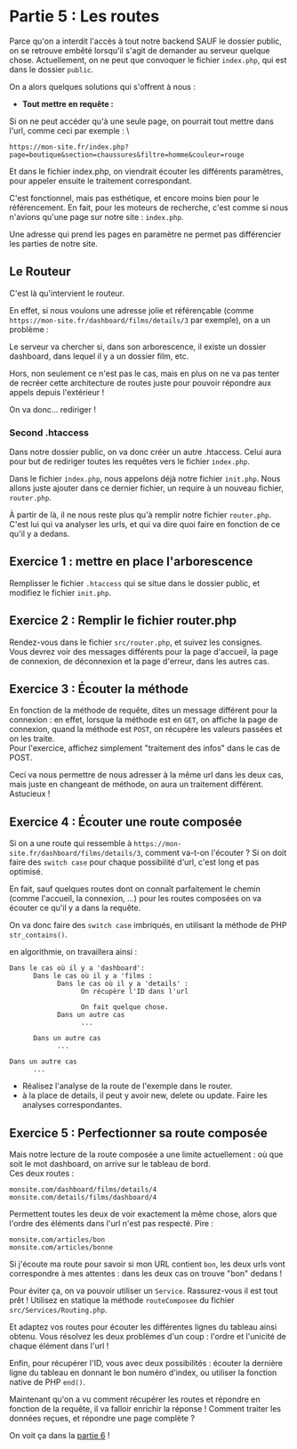 # Partie 5 : Les routes
Parce qu'on a interdit l'accès à tout notre backend SAUF le dossier public, on se retrouve embêté lorsqu'il s'agit de demander au serveur quelque chose. Actuellement, on ne peut que convoquer le fichier `index.php`, qui est dans le dossier `public`.

On a alors quelques solutions qui s'offrent à nous :
- **Tout mettre en requête :**

Si on ne peut accéder qu'à une seule page, on pourrait tout mettre dans l'url, comme ceci par exemple : \
```
https://mon-site.fr/index.php?page=boutique&section=chaussures&filtre=homme&couleur=rouge
```

Et dans le fichier index.php, on viendrait écouter les différents paramètres, pour appeler ensuite le traitement correspondant. 

C'est fonctionnel, mais pas esthétique, et encore moins bien pour le référencement.
En fait, pour les moteurs de recherche, c'est comme si nous n'avions qu'une page sur notre site : `index.php`.

Une adresse qui prend les pages en paramètre ne permet pas différencier les parties de notre site.

## Le Routeur
C'est là qu'intervient le routeur.

En effet, si nous voulons une adresse jolie et référençable (comme `https://mon-site.fr/dashboard/films/details/3` par exemple), on a un problème :

Le serveur va chercher si, dans son arborescence, il existe un dossier dashboard, dans lequel il y a un dossier film, etc.

Hors, non seulement ce n'est pas le cas, mais en plus on ne va pas tenter de recréer cette architecture de routes juste pour pouvoir répondre aux appels depuis l'extérieur !

On va donc... rediriger ! 

### Second .htaccess
Dans notre dossier public, on va donc créer un autre .htaccess. Celui aura pour but de rediriger toutes les requêtes vers le fichier `index.php`. 

Dans le fichier `index.php`, nous appelons déjà notre fichier `init.php`. Nous allons juste ajouter dans ce dernier fichier, un require à un nouveau fichier, `router.php`.

À partir de là, il ne nous reste plus qu'à remplir notre fichier `router.php`. C'est lui qui va analyser les urls, et qui va dire quoi faire en fonction de ce qu'il y a dedans.


## Exercice 1 : mettre en place l'arborescence
Remplisser le fichier `.htaccess` qui se situe dans le dossier public, et modifiez le fichier `init.php`.

## Exercice 2 : Remplir le fichier router.php
Rendez-vous dans le fichier `src/router.php`, et suivez les consignes.\
Vous devrez voir des messages différents pour la page d'accueil, la page de connexion, de déconnexion et la page d'erreur, dans les autres cas.

## Exercice 3 : Écouter la méthode
En fonction de la méthode de requête, dites un message différent pour la connexion : en effet, lorsque la méthode est en `GET`, on affiche la page de connexion, quand la méthode est `POST`, on récupère les valeurs passées et on les traite. \
Pour l'exercice, affichez simplement "traitement des infos" dans le cas de POST.

Ceci va nous permettre de nous adresser à la même url dans les deux cas, mais juste en changeant de méthode, on aura un traitement différent. Astucieux !

## Exercice 4 : Écouter une route composée
Si on a une route qui ressemble à `https://mon-site.fr/dashboard/films/details/3`, comment va-t-on l'écouter ?
Si on doit faire des `switch case` pour chaque possibilité d'url, c'est long et pas optimisé. 

En fait, sauf quelques routes dont on connaît parfaitement le chemin (comme l'accueil, la connexion, ...) pour les routes composées on va écouter ce qu'il y a dans la requête.

On va donc faire des `switch case` imbriqués, en utilisant la méthode de PHP `str_contains()`.

en algorithmie, on travaillera ainsi :
```
Dans le cas où il y a 'dashboard':
      Dans le cas où il y a 'films :
            Dans le cas où il y a 'details' :
                  On récupère l'ID dans l'url

                  On fait quelque chose.
            Dans un autre cas
                  ...
      
      Dans un autre cas
            ...

Dans un autre cas
      ...
```

- Réalisez l'analyse de la route de l'exemple dans le router.
- à la place de details, il peut y avoir new, delete ou update. Faire les analyses correspondantes.

## Exercice 5 : Perfectionner sa route composée
Mais notre lecture de la route composée a une limite actuellement : où que soit le mot dashboard, on arrive sur le tableau de bord. \
Ces deux routes :

```
monsite.com/dashboard/films/details/4
monsite.com/details/films/dashboard/4
```
Permettent toutes les deux de voir exactement la même chose, alors que l'ordre des éléments dans l'url n'est pas respecté. Pire :

```
monsite.com/articles/bon
monsite.com/articles/bonne

```
Si j'écoute ma route pour savoir si mon URL contient `bon`, les deux urls vont correspondre à mes attentes : dans les deux cas on trouve "bon" dedans !

Pour éviter ça, on va pouvoir utiliser un `Service`. Rassurez-vous il est tout prêt !
Utilisez en statique la méthode `routeComposee` du fichier `src/Services/Routing.php`.

Et adaptez vos routes pour écouter les différentes lignes du tableau ainsi obtenu. 
Vous résolvez les deux problèmes d'un coup : l'ordre et l'unicité de chaque élément dans l'url !

Enfin, pour récupérer l'ID, vous avec deux possibilités : écouter la dernière ligne du tableau en donnant le bon numéro d'index, ou utiliser la fonction native de PHP `end()`.

Maintenant qu'on a vu comment récupérer les routes et répondre en fonction de la requête, il va falloir enrichir la réponse ! Comment traiter les données reçues, et répondre une page complète ? 

On voit ça dans la [partie 6](<partie 6.md>) !